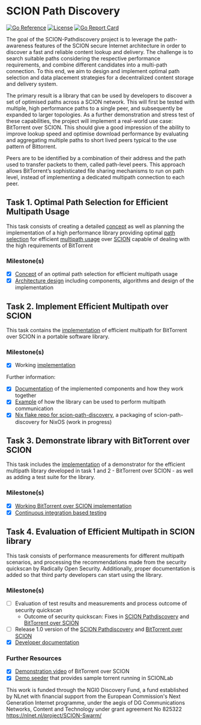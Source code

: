 # SCION Path Discovery
[![Go Reference](https://pkg.go.dev/badge/github.com/netsys-lab/scion-path-discovery.svg)](https://pkg.go.dev/github.com/netsys-lab/scion-path-discovery)
[![License](https://img.shields.io/github/license/netsys-lab/scion-path-discovery.svg?maxAge=2592000)](LICENSE)
[![Go Report Card](https://goreportcard.com/badge/github.com/netsys-lab/scion-path-discovery)](https://goreportcard.com/report/github.com/netsys-lab/scion-path-discovery)


The goal of the SCION-Pathdiscovery project is to leverage the path-awareness features of the SCION secure Internet architecture in order to discover a fast and reliable content lookup and delivery. The challenge is to search suitable paths considering the respective performance requirements, and combine different candidates into a multi-path connection. To this end, we aim to design and implement optimal path selection and data placement strategies for a decentralized content storage and delivery system.

The primary result is a library that can be used by developers to discover a set of optimised paths across a SCION network. This will first be tested with multiple, high performance paths to a single peer, and subsequently be expanded to larger topologies. As a further demonstration and stress test of these capabilities, the project will implement a real-world use case: BitTorrent over SCION. This should give a good impression of the ability to improve lookup speed and optimise download performance by evaluating and aggregating multiple paths to short lived peers typical to the use pattern of Bittorrent.

Peers are to be identified by a combination of their address and the path used to transfer packets to them, called path-level peers. This approach allows BitTorrent’s sophisticated file sharing mechanisms to run on path level, instead of implementing a dedicated multipath connection to each peer.

## Task 1. Optimal Path Selection for Efficient Multipath Usage
This task consists of creating a detailed [concept](doc/path-selection.org) as well as planning the implementation of a high performance library providing optimal [path selection](https://pkg.go.dev/github.com/netsys-lab/scion-path-discovery/pathselection) for efficient [multipath usage](https://pkg.go.dev/github.com/netsys-lab/scion-path-discovery/api) over [SCION](https://www.scion-architecture.net) capable of dealing with the high requirements of BitTorrent

### Milestone(s)
- [x] [Concept](doc/path-selection.org) of an optimal path selection for efficient multipath usage
- [x] [Architecture design](https://pkg.go.dev/github.com/netsys-lab/scion-path-discovery#section-directories) including components, algorithms and design of the implementation

## Task 2. Implement Efficient Multipath over SCION
This task contains the [implementation](https://github.com/netsys-lab/scion-path-discovery/releases/tag/implementation) of efficient multipath for BitTorrent over SCION in a portable software library.

### Milestone(s)
- [x] Working [implementation](https://github.com/netsys-lab/scion-path-discovery/releases/tag/implementation) 

Further information:
- [x] [Documentation](doc/library.md) of the implemented components and how they work together
- [x] [Example](doc/library.md#example-multipath-pingpong) of how the library can be used to perform multipath communication
- [x] [Nix flake repo for scion-path-discovery](https://github.com/ngi-nix/scion-path-discovery), a packaging of scion-path-discovery for NixOS (work in progress)

## Task 3. Demonstrate library with BitTorrent over SCION
This task includes the [implementation](https://github.com/netsys-lab/bittorrent-over-scion/releases/tag/implementation) of a demonstrator for the efficient multipath library developed in task 1 and 2 - BitTorrent over SCION - as well as adding a test suite for the library.

### Milestone(s)
- [x] [Working BitTorrent over SCION implementation](https://github.com/netsys-lab/bittorrent-over-scion/releases/tag/implementation)
- [x] [Continuous integration based testing](https://github.com/netsys-lab/scion-path-discovery/actions/workflows/test.yml)

## Task 4. Evaluation of Efficient Multipath in SCION library
This task consists of performance measurements for different multipath scenarios, and processing the recommendations made from the security quickscan by Radically Open Security. Additionally, proper documentation is added so that third party developers can start using the library.

### Milestone(s)
- [ ] Evaluation of test results and measurements and process outcome of security quickscan
    - Outcome of security quickscan: Fixes in [SCION Pathdiscovery](https://github.com/netsys-lab/scion-path-discovery/pull/27) and [BitTorrent over SCION](https://github.com/netsys-lab/bittorrent-over-scion/pull/5)
- [ ] Release 1.0 version of the [SCION Pathdiscovery](https://github.com/netsys-lab/scion-path-discovery/releases/tag/v0.1.1) and [BitTorrent over SCION](https://github.com/netsys-lab/bittorrent-over-scion/releases/tag/v0.1.0)
- [x] [Developer documentation](doc/developer-doc.md)

### Further Resources
- [x] [Demonstration video](https://drive.google.com/file/d/1zDdmPvLGh1MXgV5Ne1qezudgTcmd7eVq/view?usp=sharing) of BitTorrent over SCION
- [x] [Demo seeder](https://github.com/netsys-lab/bittorrent-over-scion/tree/master/demo) that provides sample torrent running in SCIONLab

This work is funded through the NGI0 Discovery Fund, a fund established by NLnet with financial support from the European Commission's Next Generation Internet programme, under the aegis of DG Communications Networks, Content and Technology under grant agreement No 825322 https://nlnet.nl/project/SCION-Swarm/
